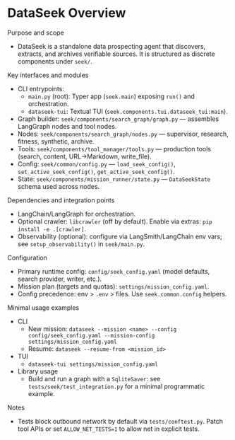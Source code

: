 # DataSeek Overview

Purpose and scope
- DataSeek is a standalone data prospecting agent that discovers, extracts, and archives verifiable sources. It is structured as discrete components under `seek/`.

Key interfaces and modules
- CLI entrypoints:
  - `main.py` (root): Typer app (`seek.main`) exposing `run()` and orchestration.
  - `dataseek-tui`: Textual TUI (`seek.components.tui.dataseek_tui:main`).
- Graph builder: `seek/components/search_graph/graph.py` — assembles LangGraph nodes and tool nodes.
- Nodes: `seek/components/search_graph/nodes.py` — supervisor, research, fitness, synthetic, archive.
- Tools: `seek/components/tool_manager/tools.py` — production tools (search, content, URL→Markdown, write_file).
- Config: `seek/common/config.py` — `load_seek_config()`, `set_active_seek_config()`, `get_active_seek_config()`.
- State: `seek/components/mission_runner/state.py` — `DataSeekState` schema used across nodes.

Dependencies and integration points
- LangChain/LangGraph for orchestration.
- Optional crawler: `libcrawler` (off by default). Enable via extras: `pip install -e .[crawler]`.
- Observability (optional): configure via LangSmith/LangChain env vars; see `setup_observability()` in `seek/main.py`.

Configuration
- Primary runtime config: `config/seek_config.yaml` (model defaults, search provider, writer, etc.).
- Mission plan (targets and quotas): `settings/mission_config.yaml`.
- Config precedence: env > `.env` > files. Use `seek.common.config` helpers.

Minimal usage examples
- CLI
  - New mission: `dataseek --mission <name> --config config/seek_config.yaml --mission-config settings/mission_config.yaml`
  - Resume: `dataseek --resume-from <mission_id>`
- TUI
  - `dataseek-tui settings/mission_config.yaml`
- Library usage
  - Build and run a graph with a `SqliteSaver`: see `tests/seek/test_integration.py` for a minimal programmatic example.

Notes
- Tests block outbound network by default via `tests/conftest.py`. Patch tool APIs or set `ALLOW_NET_TESTS=1` to allow net in explicit tests.
